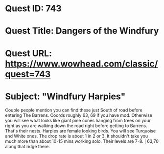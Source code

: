 # Quest ID: 743
# Quest Title: Dangers of the Windfury
# Quest URL: https://www.wowhead.com/classic/quest=743
# Subject: "Windfury Harpies"
Couple people mention you can find these just South of road before entering The Barrens. Coords roughly 63, 69 if you have mod. Otherwise you will see what looks like giant pine cones hanging from trees on your right as you are walking down the road right before getting to Barrens. That's their nests. Harpies are female looking birds. You will see Turquoise and White ones. The drop rate is about 1 in 2 or 3. It shouldn't take you much more than about 10-15 mins working solo. Their levels are 7-8. | 63,70 along that ridge there.